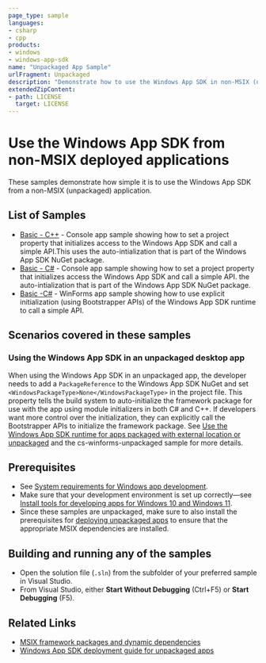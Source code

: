 ```yaml
---
page_type: sample
languages:
- csharp
- cpp
products:
- windows
- windows-app-sdk
name: "Unpackaged App Sample"
urlFragment: Unpackaged
description: "Demonstrate how to use the Windows App SDK in non-MSIX (unpackaged) application."
extendedZipContent:
- path: LICENSE
  target: LICENSE
---
```

# Use the Windows App SDK from non-MSIX deployed applications

These samples demonstrate how simple it is to use the Windows App SDK from a non-MSIX (unpackaged) application.

## List of Samples

- [Basic - C++](cpp-console-unpackaged) - Console app sample showing how to set a project property that initializes access to the Windows App SDK and call a simple API.This uses the auto-intialization that is part of the Windows App SDK NuGet package.
- [Basic - C#](cs-console-unpackaged) - Console app sample showing how to set a project property that initializes access the Windows App SDK and call a simple API. the auto-intialization that is part of the Windows App SDK NuGet package.
- [Basic -C#](cs-winforms-unpackaged) - WinForms app sample showing how to use explicit initialization (using Bootstrapper APIs) of the Windows App SDK runtime to call a simple API.

## Scenarios covered in these samples

### Using the Windows App SDK in an unpackaged desktop app

When using the Windows App SDK in an unpackaged app, the developer needs to add a `PackageReference` to the Windows App SDK NuGet and set `<WindowsPackageType>None</WindowsPackageType>` in the project file. This property tells the build system to auto-initialize the framework package for use with the app using module initializers in both C# and C++. If developers want more control over the initialization, they can explicitly call the Bootstrapper APIs to initialize the framework package. See [Use the Windows App SDK runtime for apps packaged with external location or unpackaged](https://learn.microsoft.com/windows/apps/windows-app-sdk/use-windows-app-sdk-run-time) and the cs-winforms-unpackaged sample for more details.

## Prerequisites

* See [System requirements for Windows app development](https://docs.microsoft.com/windows/apps/windows-app-sdk/system-requirements).
* Make sure that your development environment is set up correctly&mdash;see [Install tools for developing apps for Windows 10 and Windows 11](https://docs.microsoft.com/windows/apps/windows-app-sdk/set-up-your-development-environment).
* Since these samples are unpackaged, make sure to also install the prerequisites for [deploying unpackaged apps](https://docs.microsoft.com/windows/apps/windows-app-sdk/deploy-unpackaged-apps) to ensure that the appropriate MSIX dependencies are installed.

## Building and running any of the samples

* Open the solution file (`.sln`) from the subfolder of your preferred sample in Visual Studio.
* From Visual Studio, either **Start Without Debugging** (Ctrl+F5) or **Start Debugging** (F5).

## Related Links

- [MSIX framework packages and dynamic dependencies](https://docs.microsoft.com/windows/apps/desktop/modernize/framework-packages/framework-packages-overview)
- [Windows App SDK deployment guide for unpackaged apps](https://docs.microsoft.com/windows/apps/windows-app-sdk/deploy-unpackaged-apps)
